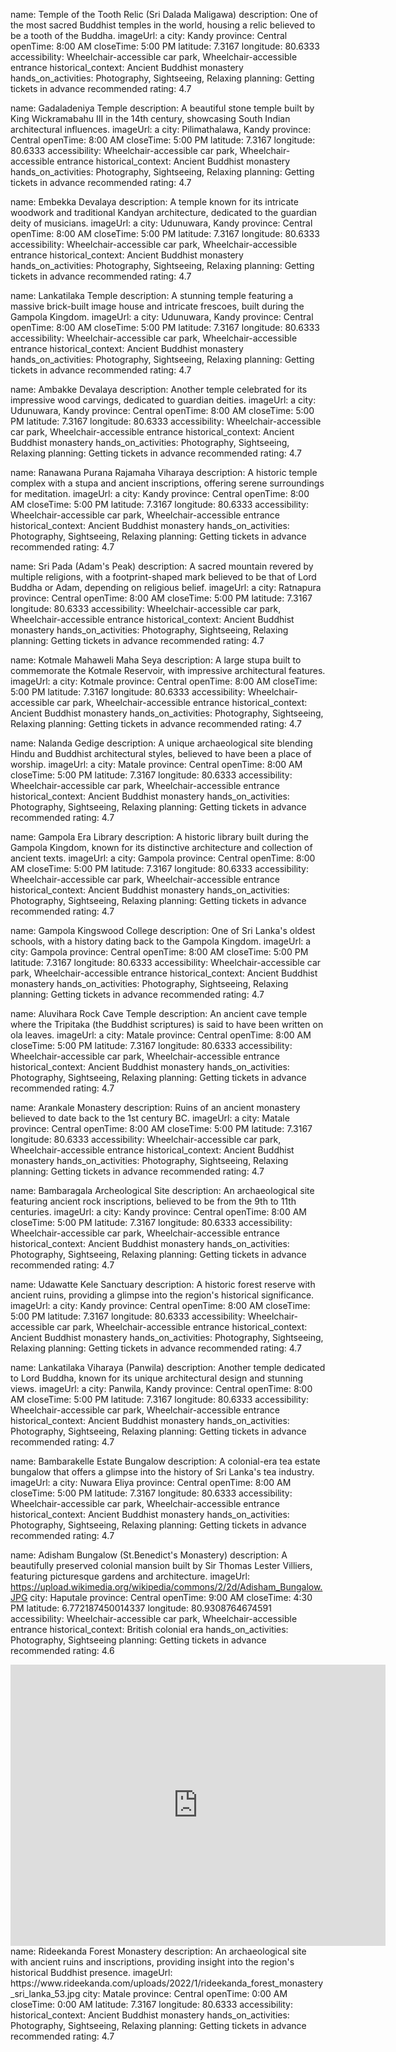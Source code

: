 name: Temple of the Tooth Relic (Sri Dalada Maligawa)
description: One of the most sacred Buddhist temples in the world, housing a relic believed to be a tooth of the Buddha.
imageUrl: a
city: Kandy
province: Central
openTime: 8:00 AM
closeTime: 5:00 PM
latitude: 7.3167
longitude: 80.6333
accessibility: Wheelchair-accessible car park, Wheelchair-accessible entrance
historical_context: Ancient Buddhist monastery
hands_on_activities: Photography, Sightseeing, Relaxing
planning: Getting tickets in advance recommended
rating: 4.7

name: Gadaladeniya Temple
description: A beautiful stone temple built by King Wickramabahu III in the 14th century, showcasing South Indian
architectural influences.
imageUrl: a
city: Pilimathalawa, Kandy
province: Central
openTime: 8:00 AM
closeTime: 5:00 PM
latitude: 7.3167
longitude: 80.6333
accessibility: Wheelchair-accessible car park, Wheelchair-accessible entrance
historical_context: Ancient Buddhist monastery
hands_on_activities: Photography, Sightseeing, Relaxing
planning: Getting tickets in advance recommended
rating: 4.7

name: Embekka Devalaya
description: A temple known for its intricate woodwork and traditional Kandyan architecture, dedicated to the guardian
deity of musicians.
imageUrl: a
city: Udunuwara, Kandy
province: Central
openTime: 8:00 AM
closeTime: 5:00 PM
latitude: 7.3167
longitude: 80.6333
accessibility: Wheelchair-accessible car park, Wheelchair-accessible entrance
historical_context: Ancient Buddhist monastery
hands_on_activities: Photography, Sightseeing, Relaxing
planning: Getting tickets in advance recommended
rating: 4.7

name: Lankatilaka Temple
description: A stunning temple featuring a massive brick-built image house and intricate frescoes, built during the
Gampola Kingdom.
imageUrl: a
city: Udunuwara, Kandy
province: Central
openTime: 8:00 AM
closeTime: 5:00 PM
latitude: 7.3167
longitude: 80.6333
accessibility: Wheelchair-accessible car park, Wheelchair-accessible entrance
historical_context: Ancient Buddhist monastery
hands_on_activities: Photography, Sightseeing, Relaxing
planning: Getting tickets in advance recommended
rating: 4.7

name: Ambakke Devalaya
description: Another temple celebrated for its impressive wood carvings, dedicated to guardian deities.
imageUrl: a
city: Udunuwara, Kandy
province: Central
openTime: 8:00 AM
closeTime: 5:00 PM
latitude: 7.3167
longitude: 80.6333
accessibility: Wheelchair-accessible car park, Wheelchair-accessible entrance
historical_context: Ancient Buddhist monastery
hands_on_activities: Photography, Sightseeing, Relaxing
planning: Getting tickets in advance recommended
rating: 4.7

name: Ranawana Purana Rajamaha Viharaya
description: A historic temple complex with a stupa and ancient inscriptions, offering serene surroundings for
meditation.
imageUrl: a
city: Kandy
province: Central
openTime: 8:00 AM
closeTime: 5:00 PM
latitude: 7.3167
longitude: 80.6333
accessibility: Wheelchair-accessible car park, Wheelchair-accessible entrance
historical_context: Ancient Buddhist monastery
hands_on_activities: Photography, Sightseeing, Relaxing
planning: Getting tickets in advance recommended
rating: 4.7

name: Sri Pada (Adam's Peak)
description: A sacred mountain revered by multiple religions, with a footprint-shaped mark believed to be that of Lord
Buddha or Adam, depending on religious belief.
imageUrl: a
city: Ratnapura
province: Central
openTime: 8:00 AM
closeTime: 5:00 PM
latitude: 7.3167
longitude: 80.6333
accessibility: Wheelchair-accessible car park, Wheelchair-accessible entrance
historical_context: Ancient Buddhist monastery
hands_on_activities: Photography, Sightseeing, Relaxing
planning: Getting tickets in advance recommended
rating: 4.7

name: Kotmale Mahaweli Maha Seya
description: A large stupa built to commemorate the Kotmale Reservoir, with impressive architectural features.
imageUrl: a
city: Kotmale
province: Central
openTime: 8:00 AM
closeTime: 5:00 PM
latitude: 7.3167
longitude: 80.6333
accessibility: Wheelchair-accessible car park, Wheelchair-accessible entrance
historical_context: Ancient Buddhist monastery
hands_on_activities: Photography, Sightseeing, Relaxing
planning: Getting tickets in advance recommended
rating: 4.7

name: Nalanda Gedige
description: A unique archaeological site blending Hindu and Buddhist architectural styles, believed to have been a
place of worship.
imageUrl: a
city: Matale
province: Central
openTime: 8:00 AM
closeTime: 5:00 PM
latitude: 7.3167
longitude: 80.6333
accessibility: Wheelchair-accessible car park, Wheelchair-accessible entrance
historical_context: Ancient Buddhist monastery
hands_on_activities: Photography, Sightseeing, Relaxing
planning: Getting tickets in advance recommended
rating: 4.7

name: Gampola Era Library
description: A historic library built during the Gampola Kingdom, known for its distinctive architecture and collection
of ancient texts.
imageUrl: a
city: Gampola
province: Central
openTime: 8:00 AM
closeTime: 5:00 PM
latitude: 7.3167
longitude: 80.6333
accessibility: Wheelchair-accessible car park, Wheelchair-accessible entrance
historical_context: Ancient Buddhist monastery
hands_on_activities: Photography, Sightseeing, Relaxing
planning: Getting tickets in advance recommended
rating: 4.7

name: Gampola Kingswood College
description: One of Sri Lanka's oldest schools, with a history dating back to the Gampola Kingdom.
imageUrl: a
city: Gampola
province: Central
openTime: 8:00 AM
closeTime: 5:00 PM
latitude: 7.3167
longitude: 80.6333
accessibility: Wheelchair-accessible car park, Wheelchair-accessible entrance
historical_context: Ancient Buddhist monastery
hands_on_activities: Photography, Sightseeing, Relaxing
planning: Getting tickets in advance recommended
rating: 4.7

name: Aluvihara Rock Cave Temple
description: An ancient cave temple where the Tripitaka (the Buddhist scriptures) is said to have been written on ola
leaves.
imageUrl: a
city: Matale
province: Central
openTime: 8:00 AM
closeTime: 5:00 PM
latitude: 7.3167
longitude: 80.6333
accessibility: Wheelchair-accessible car park, Wheelchair-accessible entrance
historical_context: Ancient Buddhist monastery
hands_on_activities: Photography, Sightseeing, Relaxing
planning: Getting tickets in advance recommended
rating: 4.7

name: Arankale Monastery
description: Ruins of an ancient monastery believed to date back to the 1st century BC.
imageUrl: a
city: Matale
province: Central
openTime: 8:00 AM
closeTime: 5:00 PM
latitude: 7.3167
longitude: 80.6333
accessibility: Wheelchair-accessible car park, Wheelchair-accessible entrance
historical_context: Ancient Buddhist monastery
hands_on_activities: Photography, Sightseeing, Relaxing
planning: Getting tickets in advance recommended
rating: 4.7

name: Bambaragala Archeological Site
description: An archaeological site featuring ancient rock inscriptions, believed to be from the 9th to 11th centuries.
imageUrl: a
city: Kandy
province: Central
openTime: 8:00 AM
closeTime: 5:00 PM
latitude: 7.3167
longitude: 80.6333
accessibility: Wheelchair-accessible car park, Wheelchair-accessible entrance
historical_context: Ancient Buddhist monastery
hands_on_activities: Photography, Sightseeing, Relaxing
planning: Getting tickets in advance recommended
rating: 4.7

name: Udawatte Kele Sanctuary
description: A historic forest reserve with ancient ruins, providing a glimpse into the region's historical
significance.
imageUrl: a
city: Kandy
province: Central
openTime: 8:00 AM
closeTime: 5:00 PM
latitude: 7.3167
longitude: 80.6333
accessibility: Wheelchair-accessible car park, Wheelchair-accessible entrance
historical_context: Ancient Buddhist monastery
hands_on_activities: Photography, Sightseeing, Relaxing
planning: Getting tickets in advance recommended
rating: 4.7

name: Lankatilaka Viharaya (Panwila)
description: Another temple dedicated to Lord Buddha, known for its unique architectural design and stunning views.
imageUrl: a
city: Panwila, Kandy
province: Central
openTime: 8:00 AM
closeTime: 5:00 PM
latitude: 7.3167
longitude: 80.6333
accessibility: Wheelchair-accessible car park, Wheelchair-accessible entrance
historical_context: Ancient Buddhist monastery
hands_on_activities: Photography, Sightseeing, Relaxing
planning: Getting tickets in advance recommended
rating: 4.7

name: Bambarakelle Estate Bungalow
description: A colonial-era tea estate bungalow that offers a glimpse into the history of Sri Lanka's tea industry.
imageUrl: a
city: Nuwara Eliya
province: Central
openTime: 8:00 AM
closeTime: 5:00 PM
latitude: 7.3167
longitude: 80.6333
accessibility: Wheelchair-accessible car park, Wheelchair-accessible entrance
historical_context: Ancient Buddhist monastery
hands_on_activities: Photography, Sightseeing, Relaxing
planning: Getting tickets in advance recommended
rating: 4.7

name: Adisham Bungalow (St.Benedict's Monastery)
description: A beautifully preserved colonial mansion built by Sir Thomas Lester Villiers, featuring picturesque gardens
and architecture.
imageUrl: https://upload.wikimedia.org/wikipedia/commons/2/2d/Adisham_Bungalow.JPG
city: Haputale
province: Central
openTime: 9:00 AM
closeTime: 4:30 PM
latitude: 6.772187450014337
longitude: 80.9308764674591
accessibility: Wheelchair-accessible car park, Wheelchair-accessible entrance
historical_context: British colonial era
hands_on_activities: Photography, Sightseeing
planning: Getting tickets in advance recommended
rating: 4.6

<iframe src="https://www.google.com/maps/embed?pb=!1m18!1m12!1m3!1d3955.3680697535037!2d!2m3!1f0!2f0!3f0!3m2!1i1024!2i768!4f13.1!3m3!1m2!1s0x3ae34ffaa55fe4e5%3A0xc9ee3c926d504cf8!2sRideekanda%20Forest%20Monastery!5e0!3m2!1ssi!2slk!4v1696777023060!5m2!1ssi!2slk" width="600" height="450" style="border:0;" allowfullscreen="" loading="lazy" referrerpolicy="no-referrer-when-downgrade"></iframe>
name: Rideekanda Forest Monastery
description: An archaeological site with ancient ruins and inscriptions, providing insight into the region's historical
Buddhist presence.
imageUrl: https://www.rideekanda.com/uploads/2022/1/rideekanda_forest_monastery_sri_lanka_53.jpg
city: Matale
province: Central
openTime: 0:00 AM
closeTime: 0:00 AM
latitude: 7.3167
longitude: 80.6333
accessibility:
historical_context: Ancient Buddhist monastery
hands_on_activities: Photography, Sightseeing, Relaxing
planning: Getting tickets in advance recommended
rating: 4.7